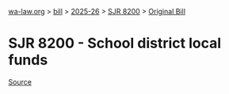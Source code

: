 [wa-law.org](/) > [bill](/bill/) > [2025-26](/bill/2025-26/) > [SJR 8200](/bill/2025-26/sjr/8200/) > [Original Bill](/bill/2025-26/sjr/8200/1/)

# SJR 8200 - School district local funds

[Source](http://lawfilesext.leg.wa.gov/biennium/2025-26/Pdf/Bills/Senate%20Joint%20Resolutions/8200.pdf)
